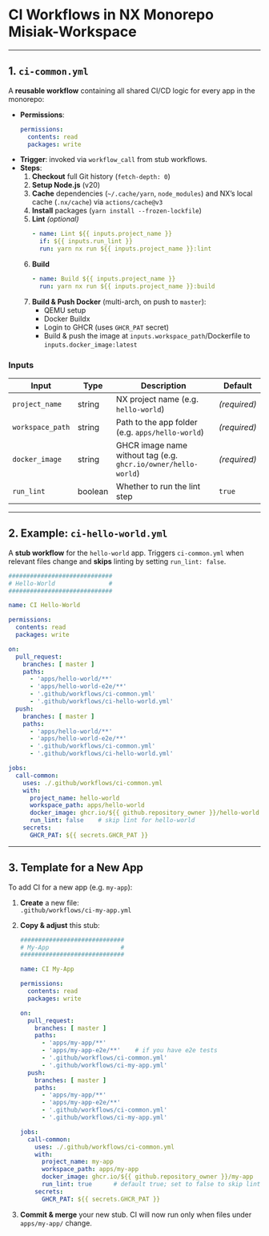 # CI Workflows in NX Monorepo Misiak-Workspace

---

## 1. `ci-common.yml`

A **reusable workflow** containing all shared CI/CD logic for every app in the monorepo:

- **Permissions**:
  ```yaml
  permissions:
    contents: read
    packages: write
  ```
- **Trigger**: invoked via `workflow_call` from stub workflows.
- **Steps**:
    1. **Checkout** full Git history (`fetch-depth: 0`)
    2. **Setup Node.js** (v20)
    3. **Cache** dependencies (`~/.cache/yarn`, `node_modules`) and NX’s local cache (`.nx/cache`) via `actions/cache@v3`
    4. **Install** packages (`yarn install --frozen-lockfile`)
    5. **Lint** _(optional)_
       ```yaml
       - name: Lint ${{ inputs.project_name }}
         if: ${{ inputs.run_lint }}
         run: yarn nx run ${{ inputs.project_name }}:lint
       ```
    6. **Build**
       ```yaml
       - name: Build ${{ inputs.project_name }}
         run: yarn nx run ${{ inputs.project_name }}:build
       ```
    7. **Build & Push Docker** (multi-arch, on push to `master`):
        - QEMU setup
        - Docker Buildx
        - Login to GHCR (uses `GHCR_PAT` secret)
        - Build & push the image at `inputs.workspace_path`/Dockerfile to `inputs.docker_image:latest`

### Inputs

| Input            | Type    | Description                                        | Default        |
|------------------|---------|----------------------------------------------------|----------------|
| `project_name`   | string  | NX project name (e.g. `hello-world`)               | _(required)_   |
| `workspace_path` | string  | Path to the app folder (e.g. `apps/hello-world`)   | _(required)_   |
| `docker_image`   | string  | GHCR image name without tag (e.g. `ghcr.io/owner/hello-world`) | _(required)_   |
| `run_lint`       | boolean | Whether to run the lint step                       | `true`         |

---

## 2. Example: `ci-hello-world.yml`

A **stub workflow** for the `hello-world` app. Triggers `ci-common.yml` when relevant files change and **skips** linting by setting `run_lint: false`.

```yaml
#############################
# Hello-World               #
#############################

name: CI Hello-World

permissions:
  contents: read
  packages: write

on:
  pull_request:
    branches: [ master ]
    paths:
      - 'apps/hello-world/**'
      - 'apps/hello-world-e2e/**'
      - '.github/workflows/ci-common.yml'
      - '.github/workflows/ci-hello-world.yml'
  push:
    branches: [ master ]
    paths:
      - 'apps/hello-world/**'
      - 'apps/hello-world-e2e/**'
      - '.github/workflows/ci-common.yml'
      - '.github/workflows/ci-hello-world.yml'

jobs:
  call-common:
    uses: ./.github/workflows/ci-common.yml
    with:
      project_name: hello-world
      workspace_path: apps/hello-world
      docker_image: ghcr.io/${{ github.repository_owner }}/hello-world
      run_lint: false    # skip lint for hello-world
    secrets:
      GHCR_PAT: ${{ secrets.GHCR_PAT }}
```

---

## 3. Template for a New App

To add CI for a new app (e.g. `my-app`):

1. **Create** a new file:  
   `.github/workflows/ci-my-app.yml`
2. **Copy & adjust** this stub:

   ```yaml
   #############################
   # My-App                    #
   #############################

   name: CI My-App

   permissions:
     contents: read
     packages: write

   on:
     pull_request:
       branches: [ master ]
       paths:
         - 'apps/my-app/**'
         - 'apps/my-app-e2e/**'    # if you have e2e tests
         - '.github/workflows/ci-common.yml'
         - '.github/workflows/ci-my-app.yml'
     push:
       branches: [ master ]
       paths:
         - 'apps/my-app/**'
         - 'apps/my-app-e2e/**'
         - '.github/workflows/ci-common.yml'
         - '.github/workflows/ci-my-app.yml'

   jobs:
     call-common:
       uses: ./.github/workflows/ci-common.yml
       with:
         project_name: my-app
         workspace_path: apps/my-app
         docker_image: ghcr.io/${{ github.repository_owner }}/my-app
         run_lint: true      # default true; set to false to skip lint
       secrets:
         GHCR_PAT: ${{ secrets.GHCR_PAT }}
   ```
3. **Commit & merge** your new stub. CI will now run only when files under `apps/my-app/` change.
